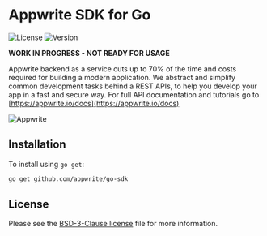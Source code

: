 # Appwrite SDK for Go

![License](https://img.shields.io/github/license/appwrite/go-sdk.svg?v=1)
![Version](https://img.shields.io/badge/api%20version-0.3.0-blue.svg?v=1)

**WORK IN PROGRESS - NOT READY FOR USAGE**

Appwrite backend as a service cuts up to 70% of the time and costs required for building a modern application. We abstract and simplify common development tasks behind a REST APIs, to help you develop your app in a fast and secure way. For full API documentation and tutorials go to [https://appwrite.io/docs](https://appwrite.io/docs)



![Appwrite](https://appwrite.io/v1/images/console.png)

## Installation

To install using `go get`:

```bash
go get github.com/appwrite/go-sdk
```

## License

Please see the [BSD-3-Clause license](https://raw.githubusercontent.com/appwrite/appwrite/master/LICENSE) file for more information.
